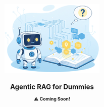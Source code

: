 <p align="center">
<img alt="Agentic RAG for Dummies Logo" src="assets/logo.png" width="300px">
</p>
<h2 align="center">Agentic RAG for Dummies</h2>

<p align="center">
  ⚠️ <strong>Coming Soon!</strong></a>
</p>

